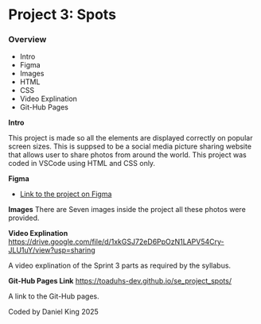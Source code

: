 # Project 3: Spots

### Overview

- Intro
- Figma
- Images
- HTML
- CSS
- Video Explination
- Git-Hub Pages

**Intro**

This project is made so all the elements are displayed correctly on popular screen sizes. This is suppsed to be a social media picture sharing website that allows user to share photos from around the world. This project was coded in VSCode using HTML and CSS only.

**Figma**

- [Link to the project on Figma](https://www.figma.com/file/BBNm2bC3lj8QQMHlnqRsga/Sprint-3-Project-%E2%80%94-Spots?type=design&node-id=2%3A60&mode=design&t=afgNFybdorZO6cQo-1)

**Images**
There are Seven images inside the project all these photos were provided.

**Video Explination**
https://drive.google.com/file/d/1xkGSJ72eD6PpOzN1LAPV54Cry-JLU1uY/view?usp=sharing

A video explination of the Sprint 3 parts as required by the syllabus.

**Git-Hub Pages Link** https://toaduhs-dev.github.io/se_project_spots/

A link to the Git-Hub pages.

Coded by Daniel King 2025
